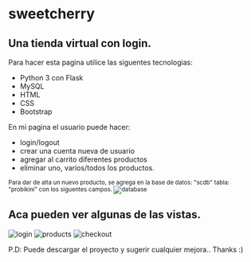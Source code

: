 # sweetcherry
## Una tienda virtual con login.
 
Para hacer esta pagina utilice las siguentes tecnologias:
  - Python 3 con Flask 
  - MySQL
  - HTML
  - CSS
  - Bootstrap
 
 En mi pagina el usuario puede hacer:
  - login/logout
  - crear una cuenta nueva de usuario
  - agregar al carrito diferentes productos
  - eliminar uno, varios/todos los productos.
  
  
 <sup>Para dar de alta un nuevo producto, se agrega en la base de datos: "scdb" tabla: "probikini" con los siguentes campos.
 ![database](https://user-images.githubusercontent.com/125755523/219878996-ebe13ff8-7079-487a-8af4-a7a27d91e1bb.jpg)
 </sup>

  
## Aca pueden ver algunas de las vistas.

![login](https://user-images.githubusercontent.com/125755523/219877886-bdde816f-779a-47cf-9458-4c20c67ef550.jpg)
![products](https://user-images.githubusercontent.com/125755523/219877891-e644a5c8-7362-4499-bf5f-96f5c662c1b5.jpg)
![checkout](https://user-images.githubusercontent.com/125755523/219877897-2469427f-b270-4161-a4c5-1c6239bc87dd.jpg)

P.D: Puede descargar el proyecto y sugerir cualquier mejora.. Thanks :)
